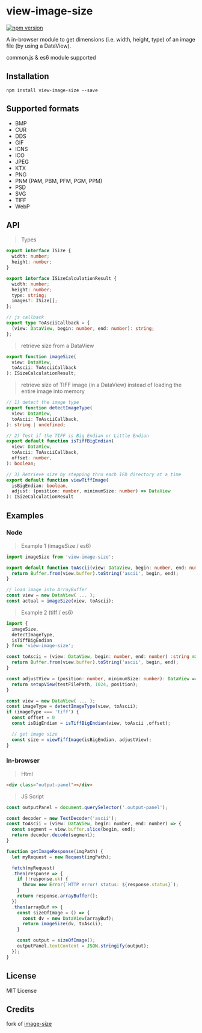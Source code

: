 # view-image-size

[![npm version](https://badge.fury.io/js/view-image-size.svg)](https://badge.fury.io/js/view-image-size)

A in-browser module to get dimensions (i.e. width, height, type) of an image file (by using a DataView).

common.js & es6 module supported

## Installation

```shell
npm install view-image-size --save
```

## Supported formats

* BMP
* CUR
* DDS
* GIF
* ICNS
* ICO
* JPEG
* KTX
* PNG
* PNM (PAM, PBM, PFM, PGM, PPM)
* PSD
* SVG
* TIFF
* WebP

## API

> Types

````typescript
export interface ISize {
  width: number; 
  height: number;
}

export interface ISizeCalculationResult {
  width: number;
  height: number;
  type: string;
  images?: ISize[];
};

// js callback
export type ToAsciiCallback = {
  (view: DataView, begin: number, end: number): string;
};
````

> retrieve size from a DataView

````typescript
export function imageSize(
  view: DataView,
  toAscii: ToAsciiCallback
): ISizeCalculationResult;

````

> retrieve size of TIFF image (in a DataView) instead of loading the entire image into memory

````typescript
// 1) detect the image type
export function detectImageType(
  view: DataView,
  toAscii: ToAsciiCallback,
): string | undefined;

// 2) Test if the TIFF is Big Endian or Little Endian
export default function isTiffBigEndian(
  view: DataView,
  toAscii: ToAsciiCallback,
  offset: number,
): boolean;

// 3) Retrieve size by stepping thru each IFD directory at a time
export default function viewTiffImage(
  isBigEndian: boolean,
  adjust: (position: number, minimumSize: number) => DataView
): ISizeCalculationResult

````

## Examples 

### Node 

>  Example 1 (imageSize / es6)

````typescript
import imageSize from 'view-image-size';

export default function toAscii(view: DataView, begin: number, end: number): string {
  return Buffer.from(view.buffer).toString('ascii', begin, end);
}

// load image into ArrayBuffer
const view = new DataView( ... );
const actual = imageSize(view, toAscii);

````

>  Example 2 (tiff / es6)

````typescript
import { 
  imageSize, 
  detectImageType,
  isTiffBigEndian
} from 'view-image-size';

const toAscii = (view: DataView, begin: number, end: number) :string => {
  return Buffer.from(view.buffer).toString('ascii', begin, end);
}

const adjustView = (position: number, minimumSize: number): DataView => {
  return setupView(testFilePath, 1024, position);
}

const view = new DataView( ... );
const imageType = detectImageType(view, toAscii);
if (imageType === 'tiff') {
  const offset = 0
  const isBigEndian = isTiffBigEndian(view, toAscii ,offset);

  // get image size
  const size = viewTiffImage(isBigEndian, adjustView);
}

````

### In-browser

> Html

````html
<div class="output-panel"></div>
````

> JS Script 
````js
const outputPanel = document.querySelector('.output-panel');

const decoder = new TextDecoder('ascii');
const toAscii = (view: DataView, begin: number, end: number) => {
  const segment = view.buffer.slice(begin, end);
  return decoder.decode(segment);
}

function getImageResponse(imgPath) {
  let myRequest = new Request(imgPath);

  fetch(myRequest)
  .then(response => {
    if (!response.ok) {
      throw new Error(`HTTP error! status: ${response.status}`);
    }
    return response.arrayBuffer();
  })
  .then(arrayBuf => {
    const sizeOfImage = () => {
      const dv = new DataView(arrayBuf);
      return imageSize(dv, toAscii);
    }

    const output = sizeOfImage();
    outputPanel.textContent = JSON.stringify(output);
  });
}
````

## License

MIT License

## Credits

fork of [image-size](https://github.com/image-size/image-size)

